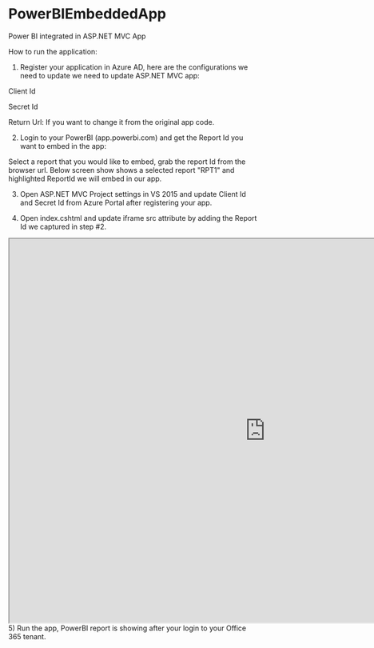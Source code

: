 # PowerBIEmbeddedApp
Power BI integrated in ASP.NET MVC App

How to run the application:

1) Register your application in Azure AD, here are the configurations we need to update we need to update ASP.NET MVC app:

Client Id

Secret Id

Return Url: If you want to change it from the original app code.


2) Login to your PowerBI (app.powerbi.com) and get the Report Id you want to embed in the app:

Select a report that you would like to embed, grab the report Id from the browser url.
Below screen show shows a selected report "RPT1" and highlighted ReportId we will embed in our app.

3) Open ASP.NET MVC Project settings in VS 2015 and update Client Id and Secret Id from Azure Portal after registering your app.



4) Open index.cshtml and update iframe src attribute by adding the Report Id we captured in step #2.

 <iframe ID="iFrameEmbedReport" src="https://app.powerbi.com/reportEmbed?reportId=11156ed2-ede7-4b60-ac26-10cda004bdee" height="768px" width="1024px" frameborder="1" seamless></iframe>
 5) Run the app, PowerBI report is showing after your login to your Office 365 tenant. 
 
 
